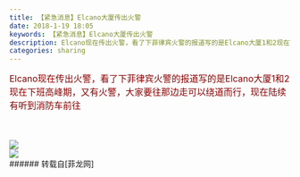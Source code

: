 ```yaml
---
title: 【紧急消息】Elcano大厦传出火警
date: 2018-1-19 18:05
keywords: 【紧急消息】Elcano大厦传出火警
description: Elcano现在传出火警，看了下菲律宾火警的报道写的是Elcano大厦1和2现在下班高峰期，又有火警，大家要往那边走可以绕道而行，现在陆续有听到消防车前往
categories: sharing
---
```

<td class="t_f" id="postmessage_1109628">

<font size="3"><font color="#8b0000">Elcano现在传出火警，看了下菲律宾火警的报道写的是Elcano大厦1和2</font></font><br/>
<font size="3"><font color="#8b0000">现在下班高峰期，又有火警，大家要往那边走可以绕道而行，现在陆续有听到消防车前往</font></font><br/>
<font size="3"><font color="#8b0000"><br/>
</font></font><br/>

<img aid="744098" data-cf-modified-3c4d145008ae646a44a2bd3d-="" file="data/attachment/forum/201801/19/180246m7q4qz37qmk959q4.jpg.thumb.jpg" id="aimg_744098" inpost="1" onclick="" onmouseover="" src="http://www.flw.ph/data/attachment/forum/201801/19/180246m7q4qz37qmk959q4.jpg" style="cursor:pointer" zoomfile="data/attachment/forum/201801/19/180246m7q4qz37qmk959q4.jpg"/>


<br/>

<img aid="744107" data-cf-modified-3c4d145008ae646a44a2bd3d-="" file="data/attachment/forum/201801/19/181114koh3x7f3wzxnfpkh.jpg.thumb.jpg" id="aimg_744107" inpost="1" onclick="" onmouseover="" src="http://www.flw.ph/data/attachment/forum/201801/19/181114koh3x7f3wzxnfpkh.jpg" style="cursor:pointer" zoomfile="data/attachment/forum/201801/19/181114koh3x7f3wzxnfpkh.jpg"/>


<br/>
</td>
###### 转载自[菲龙网]